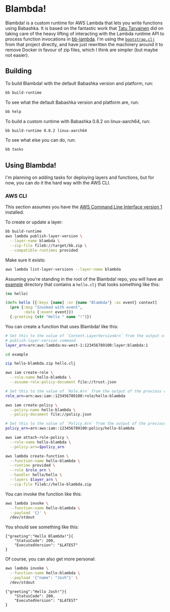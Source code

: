# Blambda!

Blambda! is a custom runtime for AWS Lambda that lets you write functions using
Babashka. It is based on the fantastic work that [Tatu
Tarvainen](https://github.com/tatut) did on taking care of the heavy lifting of
interacting with the Lambda runtime API to process function invocations in
[bb-lambda](https://github.com/tatut/bb-lambda). I'm using the
[`bootstrap.clj`](blob/main/bootstrap.clj) from that project directly, and have
just rewritten the machinery around it to remove Docker in favour of zip files,
which I think are simpler (but maybe not easier).

## Building

To build Blambda! with the default Babashka version and platform, run:

``` sh
bb build-runtime
```

To see what the default Babashka version and platform are, run:

``` sh
bb help
```

To build a custom runtime with Babashka 0.8.2 on linux-aarch64, run:

``` sh
bb build-runtime 0.8.2 linux-aarch64
```

To see what else you can do, run:

``` sh
bb tasks
```

## Using Blambda!

I'm planning on adding tasks for deploying layers and functions, but for now,
you can do it the hard way with the AWS CLI.

### AWS CLI

This section assumes you have the [AWS Command Line Interface version
1](https://docs.aws.amazon.com/cli/v1/userguide/cli-chap-welcome.html)
installed.

To create or update a layer:

``` sh
bb build-runtime
aws lambda publish-layer-version \
  --layer-name blambda \
  --zip-file fileb://target/bb.zip \
  --compatible-runtimes provided
```

Make sure it exists:

``` sh
aws lambda list-layer-versions --layer-name blambda
```

Assuming you're standing in the root of the Blambda! repo, you will have an
[example](example/) directory that contains a `hello.clj` that looks something
like this:

``` clojure
(ns hello)

(defn hello [{:keys [name] :or {name "Blambda"} :as event} context]
  (prn {:msg "Invoked with event",
        :data {:event event}})
  {:greeting (str "Hello " name "!")})
```

You can create a function that uses Blambda! like this:

``` sh
# Set this to the value of `Content.LayerVersionArn` from the output of the
# publish-layer-version command
layer_arn=arn:aws:lambda:eu-west-1:123456789100:layer:blambda:1

cd example

zip hello-blambda.zip hello.clj

aws iam create-role \
  --role-name hello-blambda \
  --assume-role-policy-document file://trust.json

# Set this to the value of `Role.Arn` from the output of the previous command
role_arn=arn:aws:iam::123456789100:role/hello-blambda

aws iam create-policy \
  --policy-name hello-blambda \
  --policy-document file://policy.json

# Set this to the value of `Policy.Arn` from the output of the previous command
policy_arn=arn:aws:iam::123456789100:policy/hello-blambda

aws iam attach-role-policy \
  --role-name hello-blambda \
  --policy-arn=$policy_arn 

aws lambda create-function \
  --function-name hello-blambda \
  --runtime provided \
  --role $role_arn \
  --handler hello/hello \
  --layers $layer_arn \
  --zip-file fileb://hello-blambda.zip
```

You can invoke the function like this:

``` sh
aws lambda invoke \
  --function-name hello-blambda \
  --payload '{}' \
  /dev/stdout
```

You should see something like this:

```
{"greeting":"Hello Blambda!"}{
    "StatusCode": 200,
    "ExecutedVersion": "$LATEST"
}
```

Of course, you can also get more personal:

``` sh
aws lambda invoke \
  --function-name hello-blambda \
  --payload '{"name": "Josh"}' \
  /dev/stdout
```

```
{"greeting":"Hello Josh!"}{
    "StatusCode": 200,
    "ExecutedVersion": "$LATEST"
}
```
